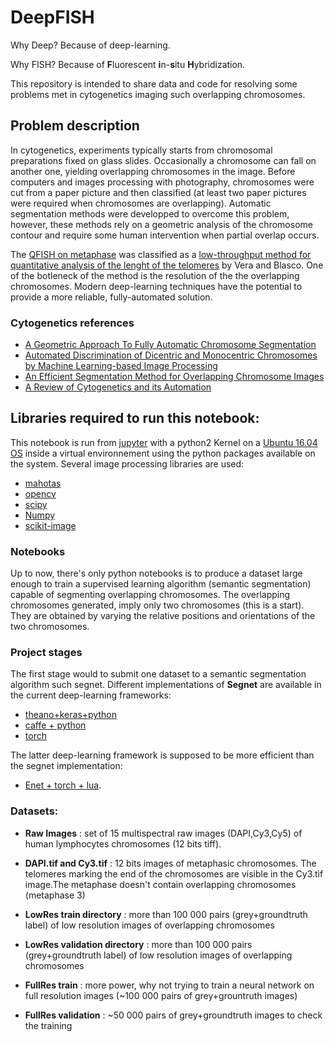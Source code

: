 # DeepFISH
Why Deep? Because of deep-learning.

Why FISH? Because of **F**luorescent **i**n-**s**itu **H**ybridization.

This repository is intended to share data and code for resolving some problems met in cytogenetics imaging such overlapping chromosomes.

## Problem description

   In cytogenetics, experiments typically starts from chromosomal preparations fixed on glass slides. Occasionally a chromosome can fall on another one, yielding overlapping chromosomes in the image. Before computers and images processing with photography, chromosomes were cut from a paper picture and then classified (at least two paper pictures were required when chromosomes are overlapping). Automatic segmentation methods were developped to overcome this problem, however, these methods rely on a geometric analysis of the chromosome contour and require some human intervention when partial overlap occurs.
   
   The [QFISH on metaphase](https://en.wikipedia.org/wiki/Q-FISH) was classified as a [low-throughput method for quantitative analysis of the lenght of the telomeres](https://www.ncbi.nlm.nih.gov/pmc/articles/PMC3409675/figure/F1/) by Vera and Blasco. One of the botleneck of the method is the resolution of the the overlapping chromosomes. 
Modern deep-learning techniques have the potential to provide a more reliable, fully-automated solution.


### Cytogenetics references
  * [A Geometric Approach To Fully Automatic Chromosome Segmentation](https://arxiv.org/abs/1112.4164)
  * [Automated Discrimination of Dicentric and Monocentric Chromosomes by Machine Learning-based Image Processing](http://biorxiv.org/content/biorxiv/early/2016/01/19/037309.full.pdf)
  * [An Efficient Segmentation Method for Overlapping Chromosome Images](http://research.ijcaonline.org/volume95/number1/pxc3894861.pdf)
  * [A Review of Cytogenetics and its Automation](http://www.scialert.net/qredirect.php?doi=jms.2007.1.18&linkid=pdf)

## Libraries required to run this notebook:

This notebook is run from [jupyter](http://jupyter.org/) with a python2 Kernel on a [Ubuntu 16.04 OS](https://www.ubuntu.com/desktop) inside a virtual environnement using the python packages available on the system. Several image processing libraries are used:

   * [mahotas](http://luispedro.org/software/mahotas/)
   * [opencv](http://opencv.org/)
   * [scipy](https://www.scipy.org/)
   * [Numpy](http://www.numpy.org/)
   * [scikit-image](http://scikit-image.org/)
    
### Notebooks

Up to now, there's only python notebooks is to produce a dataset large enough to train a supervised learning algorithm (semantic segmentation) capable of segmenting overlapping chromosomes. The overlapping chromosomes generated, imply only two chromosomes (this is a start). They are obtained by varying the relative positions and orientations of the two chromosomes.

### Project stages
The first stage would to submit one dataset to a semantic segmentation algorithm such segnet. Different  implementations of **Segnet** are available in the current deep-learning frameworks:
     
* [theano+keras+python](https://github.com/pradyu1993/segnet/blob/master/segnet.py)
* [caffe + python](https://github.com/alexgkendall/caffe-segnet)
* [torch](https://github.com/yandex/segnet-torch)

The latter deep-learning framework is supposed to be more efficient than the segnet implementation:

* [Enet + torch + lua](https://github.com/e-lab/ENet-training).

### Datasets:
   * **Raw Images** : set of 15 multispectral raw images (DAPI,Cy3,Cy5) of human lymphocytes chromosomes (12 bits tiff).
   * **DAPI.tif and Cy3.tif** : 12 bits images of metaphasic chromosomes. The telomeres marking the end of the chromosomes are visible in the Cy3.tif image.The metaphase doesn't contain overlapping chromosomes (metaphase 3)
   * **LowRes train directory** : more than 100 000 pairs (grey+groundtruth label) of low resolution images of overlapping chromosomes
   * **LowRes validation directory** : more than 100 000 pairs (grey+groundtruth label) of low resolution images of overlapping chromosomes

   * **FullRes train** : more power, why not trying to train a neural network on full resolution images (~100 000 pairs of grey+grountruth images)
   * **FullRes validation** : ~50 000 pairs of grey+groundtruth images to check the training